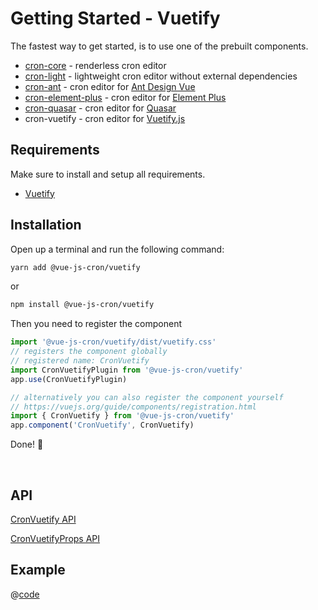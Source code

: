 <!-- Generated file -->
# Getting Started - Vuetify

The fastest way to get started, is to use one of the prebuilt components.
- [cron-core](./getting-started-core) - renderless cron editor
- [cron-light](./getting-started-light) - lightweight cron editor without external dependencies
- [cron-ant](./getting-started-ant) - cron editor for [Ant Design Vue](https://antdv.com/)
- [cron-element-plus](./getting-started-element-plus) - cron editor for [Element Plus](https://element-plus.org/en-US/)
- [cron-quasar](./getting-started-quasar) - cron editor for [Quasar](https://quasar.dev/)
- cron-vuetify - cron editor for [Vuetify.js](https://next.vuetifyjs.com/en/)
## Requirements

Make sure to install and setup all requirements.
- [Vuetify](https://next.vuetifyjs.com/en/)

## Installation

Open up a terminal and run the following command:

```bash 
yarn add @vue-js-cron/vuetify
```
or

```bash 
npm install @vue-js-cron/vuetify
```

Then you need to register the component

```js
import '@vue-js-cron/vuetify/dist/vuetify.css'
// registers the component globally
// registered name: CronVuetify
import CronVuetifyPlugin from '@vue-js-cron/vuetify'
app.use(CronVuetifyPlugin)

// alternatively you can also register the component yourself
// https://vuejs.org/guide/components/registration.html
import { CronVuetify } from '@vue-js-cron/vuetify'
app.component('CronVuetify', CronVuetify)
```

Done! 🚀

<br />

## API


[CronVuetify API](https://abichinger.github.io/vue-js-cron/typedoc/classes/_vue_js_cron_vuetify.CronVuetify)

[CronVuetifyProps API](https://abichinger.github.io/vue-js-cron/typedoc/interfaces/_vue_js_cron_vuetify.CronVuetifyProps)




## Example

@[code](../.vuepress/components/get-started-vuetify.vue)